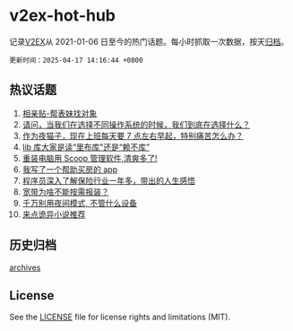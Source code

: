 # v2ex-hot-hub

 记录[V2EX](https://www.v2ex.com/)从 2021-01-06 日至今的热门话题。每小时抓取一次数据，按天[归档](archives)。

`更新时间：2025-04-17 14:16:44 +0800`

## 热议话题

1. [相亲贴-帮表妹找对象](https://www.v2ex.com/t/1126010)
1. [请问，当我们在选择不同操作系统的时候，我们到底在选择什么？](https://www.v2ex.com/t/1125983)
1. [作为夜猫子，现在上班每天要 7 点左右早起，特别痛苦怎么办？](https://www.v2ex.com/t/1126029)
1. [lib 库大家是读“里布库"还是“赖不库”](https://www.v2ex.com/t/1125882)
1. [重装电脑用 Scoop 管理软件,清爽多了!](https://www.v2ex.com/t/1126032)
1. [我写了一个帮助买房的 app](https://www.v2ex.com/t/1125967)
1. [程序员深入了解保险行业一年多，带出的人生感悟](https://www.v2ex.com/t/1126009)
1. [宽带为啥不能按需报装？](https://www.v2ex.com/t/1125906)
1. [千万别用夜间模式, 不管什么设备](https://www.v2ex.com/t/1126131)
1. [来点诡异小说推荐](https://www.v2ex.com/t/1125877)

## 历史归档

[archives](archives)

## License

See the [LICENSE](LICENSE) file for license rights and limitations (MIT).
